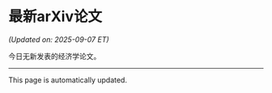 # 最新arXiv论文

<!-- ARXIV_PAPERS_START -->
*(Updated on: 2025-09-07 ET)*

今日无新发表的经济学论文。
<!-- ARXIV_PAPERS_END -->

---
This page is automatically updated.
